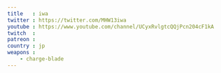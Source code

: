 ```yaml
---
title   : iwa
twitter : https://twitter.com/MHW13iwa
youtube : https://www.youtube.com/channel/UCyxRvlgtcQQjPcn204cF1kA
twitch  : 
patreon : 
country : jp
weapons :
    - charge-blade
---
```


